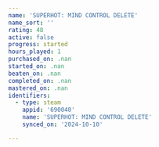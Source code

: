 ```yaml
---
name: 'SUPERHOT: MIND CONTROL DELETE'
name_sort: ''
rating: 48
active: false
progress: started
hours_played: 1
purchased_on: .nan
started_on: .nan
beaten_on: .nan
completed_on: .nan
mastered_on: .nan
identifiers:
  - type: steam
    appid: '690040'
    name: 'SUPERHOT: MIND CONTROL DELETE'
    synced_on: '2024-10-10'

---
```


